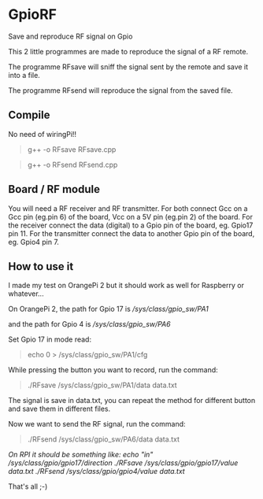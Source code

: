 # GpioRF
Save and reproduce RF signal on Gpio

This 2 little programmes are made to reproduce the signal of a RF remote.


The programme RFsave will sniff the signal sent by the remote and save it into a file.

The programme RFsend will reproduce the signal from the saved file.

## Compile

No need of wiringPi!!

> g++ -o RFsave RFsave.cpp

> g++ -o RFsend RFsend.cpp

## Board / RF module

You will need a RF receiver and RF transmitter. For both connect Gcc on a Gcc pin (eg.pin 6) of the board, Vcc on a 5V pin (eg.pin 2) of the board. For the receiver connect the data (digital) to a Gpio pin of the board, eg. Gpio17 pin 11. For the transmitter  connect the data to another Gpio pin of the board, eg. Gpio4 pin 7.

## How to use it

I made my test on OrangePi 2 but it should work as well for Raspberry or whatever...

On OrangePi 2, the path for Gpio 17 is */sys/class/gpio_sw/PA1*

and the path for Gpio 4 is */sys/class/gpio_sw/PA6*


Set Gpio 17 in mode read: 
> echo 0 > /sys/class/gpio_sw/PA1/cfg

While pressing the button you want to record, run the command: 
> ./RFsave /sys/class/gpio_sw/PA1/data data.txt

The signal is save in data.txt, you can repeat the method for different button and save them in different files.

Now we want to send the RF signal, run the command: 
> ./RFsend /sys/class/gpio_sw/PA6/data data.txt

*On RPI it should be something like:*
*echo "in" /sys/class/gpio/gpio17/direction*
*./RFsave /sys/class/gpio/gpio17/value data.txt*
*./RFsend /sys/class/gpio/gpio4/value data.txt*

That's all ;-)


